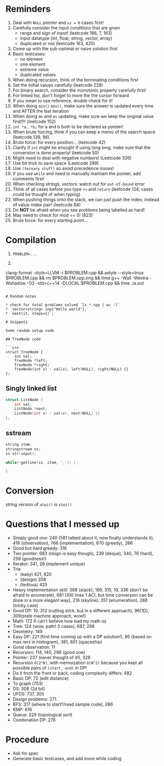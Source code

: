 # Reminders

1. Deal with `NULL` pointer and `sz = 0` cases first!
2. Carefully consider the input conditions that are given
    * range and sign of input! (leetcode 166, 7, 163)
    * input datatype (int, float; string, vector, array)
    * duplicated or not (leetcode 163, 425)
3. Come up with the sub-optimal or naive solution first
4. Basic testcases:
    * no element
    * one element
    * extreme value
    * duplicated values
5. When doing recursion, think of the terminating conditions first
6. Set the initial values carefully (leetcode 228)
7. For binary search, consider the monotonic property carefully first!
8. For linked list, don't forget to more the the cursor forward
9. If you mean to use reference, double check for it!
10. When doing `min()` `max()`, make sure the answer is updated every time and AFTER the last iteration
11. When doing `mn` and `mx` updating, make sure we keep the original value first!!!! (leetcode 152)
12. `int *a, *b;` for a and b both to be declared as pointer!
13. When brute forcing, think if you can keep a memo of the search space (leetcode 139, 96)
14. Brute force: for every position... (leetcode 42)
15. Clarify if `int` might be enough! If using long long, make sure that the conversion is done properly! (leetcode 50)
16. Might need to deal with negative numbers! (Leetcode 326)
17. Use bit trick to save space (Leetcode 289)
18. Use `(ternary stuff)` so avoid precedence issues!
19. If you use `while` and need to manually maintain the pointer, add comments first!
20. When checking strings, vectors: watch out for `out-of-bound` error
21. Think of all cases before you type `+=` and `return` (leetcode 124, cases could be thought of when typing)
22. When pushing things onto the stack, we can just push the index, instead of value-index pair! (leetcode 84)
23. Do **NOT** be afraid when you see problems being labelled as hard!
24. May need to check for mod == 0! (823)
25. Brute force: for every starting point...

# Compilation

1. `PROBLEM=...`
2. ```bash
clang-format -style=LLVM -i $PROBLEM.cpp && astyle --style=linux $PROBLEM.cpp && rm $PROBLEM.cpp.orig && time g++ -Wall -Wextra -Wshadow -O2 -std=c++14 -DLOCAL $PROBLEM.cpp && time ./a.out
```

# Random notes

* check for total problems solved `ls *.cpp | wc -l`
* `vector<string> inp{"Hello world"};`
* `next(it, steps=1)`;

# Snippets

Some random setup code

## TreeNode code

```c++
struct TreeNode {
    int val;
    TreeNode *left;
    TreeNode *right;
    TreeNode(int x) : val(x), left(NULL), right(NULL) {}
};
```

## Singly linked list

```c++
struct ListNode {
    int val;
    ListNode *next;
    ListNode(int x) : val(x), next(NULL) {}
};
```

## sstream

```c++
string item;
stringstream ss;
ss.str(input);

while(!getline(ss, item, ',')) {

}
```

# Conversion

string version of `atoi()` is `stoi()`

# Questions that I messed up

* Simply good one: 240 (581 talked about it, now finally understands it), 418 (observation), 766 (implementation), 670 (greedy), 266
* Good but hard greedy: 316
* Two pointer: 683 (nlogn is easy though), 239 (deque), 340, 76 (hard), 259 (goodness!)
* Iterator: 341, 26 (implement unique)
* Trie
    * (easy) 421, 820
    * (design) 208
    * (tedious) 425
* Heavy implementation skill: 388 (stack), 166, 315, 10, 336 (don't be afraid to enumerate), 681 (100 lines 1 AC!, but time conversion can be done in a more elegant way), 218 (skyline), 351 (enumeration), 288 (tricky case)
* Good DP: 10, 312 (cutting stick, but in a different approach), 96(1D), 309(state machine approach, wow!)
* Math: 172 (I can't believe how bad my math is)
* Tree: 124 (wow, path! 3 cases), 687, 298
* Geometry: 149
* Easy DP: 221 (first time coming up with a DP solution!), 85 (based on max rect in histogram), 361, 801 (spaceship)
* Good observation: 11
* Recursion: 114, 140, 298 (good one)
* Pointer: 237 (never thought of it!), 328
* Recursion `O(2^N)`, with memoization `O(N^2)` because you kept all possible pairs of `(start, end)` in DP!
* Do it from the front or back, coding complexity differs: 482
* Basic DP: 72 (edit distance)
* To graph (753)
* DS: 308 (2d bit)
* UFDS: 737, 305
* Design problems: 271
* BFS: 317 (where to start?/read sample code), 286
* KMP: 616
* Queue: 329 (topological sort)
* Combination DP: 276

# Procedure

* Ask for spec
* Generate basic testcases, and add more while coding
